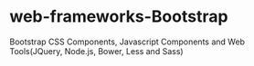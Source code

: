 # web-frameworks-Bootstrap
Bootstrap CSS Components, Javascript Components and Web Tools(JQuery, Node.js, Bower, Less and Sass)

